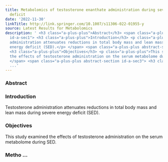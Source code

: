 ```yaml
---
title: Metabolomics of testosterone enanthate administration during severe-energy
  deficit
date: '2022-11-30'
linkTitle: http://link.springer.com/10.1007/s11306-022-01955-y
source: Latest Results for Metabolomics
description: ' <h3 class="a-plus-plus">Abstract</h3> <span class="a-plus-plus abstract-section
  id-a-sec1"> <h3 class="a-plus-plus">Introduction</h3> <p class="a-plus-plus">Testosterone
  administration attenuates reductions in total body mass and lean mass during severe
  energy deficit (SED).</p> </span> <span class="a-plus-plus abstract-section id-a-sec2">
  <h3 class="a-plus-plus">Objectives</h3> <p class="a-plus-plus">This study examined
  the effects of testosterone administration on the serum metabolome during SED.</p>
  </span> <span class="a-plus-plus abstract-section id-a-sec3"> <h3 class="a-plus-plus">Metho
  ...'
---
```

 <h3 class="a-plus-plus">Abstract</h3> <span class="a-plus-plus abstract-section id-a-sec1"> <h3 class="a-plus-plus">Introduction</h3> <p class="a-plus-plus">Testosterone administration attenuates reductions in total body mass and lean mass during severe energy deficit (SED).</p> </span> <span class="a-plus-plus abstract-section id-a-sec2"> <h3 class="a-plus-plus">Objectives</h3> <p class="a-plus-plus">This study examined the effects of testosterone administration on the serum metabolome during SED.</p> </span> <span class="a-plus-plus abstract-section id-a-sec3"> <h3 class="a-plus-plus">Metho ...